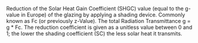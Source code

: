 Reduction of the Solar Heat Gain Coefficient (SHGC) value (equal to the g-value in Europe) of the glazing by applying a shading device. Commonly known as Fc (or previously z-Value). The total Radiation Transmittance g<total> = g * Fc. The reduction coefficient is given as a unitless value between 0 and 1; the lower the shading coefficient (SC) the less solar heat it transmits.</total>